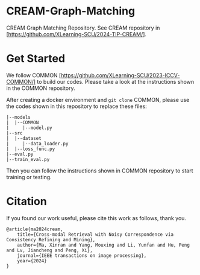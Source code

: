 # CREAM-Graph-Matching
CREAM Graph Matching Repository. See CREAM repository in [https://github.com/XLearning-SCU/2024-TIP-CREAM/].

# Get Started
We follow COMMON [https://github.com/XLearning-SCU/2023-ICCV-COMMON/] to build our codes. Please take a look at the instructions shown in the COMMON repository.

After creating a docker environment and ```git clone``` COMMON, please use the codes shown in this repository to replace these files:
```
|--models
|  |--COMMON
|     |--model.py
|--src
|  |--dataset
|     |--data_loader.py
|  |--loss_func.py
|--eval.py
|--train_eval.py
```
Then you can follow the instructions shown in COMMON repository to start training or testing.

# Citation
If you found our work useful, please cite this work as follows, thank you.
```
@article{ma2024cream,
	title={Cross-modal Retrieval with Noisy Correspondence via Consistency Refining and Mining},
	author={Ma, Xinran and Yang, Mouxing and Li, Yunfan and Hu, Peng and Lv, Jiancheng and Peng, Xi},
	journal={IEEE transactions on image processing},
	year={2024}
}
```
